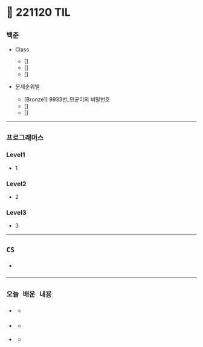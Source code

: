 # 🚩 221120 TIL

## **`백준`**

- Class

  - []
  - []
  - []

- 문제순위별
  - [Bronze1] 9933번\_민균이의 비밀번호
  - []
  - []

---

## **`프로그래머스`**

### Level1

- 1

### Level2

- 2

### Level3

- 3

---

## **`CS`**

- ###

---

## **`오늘 배운 내용`**

- ###
  -
- ###
  -
- ####
  -
